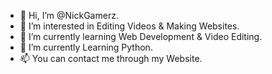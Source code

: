 - 👋 Hi, I’m @NickGamerz.
- 👀 I’m interested in Editing Videos & Making Websites.
- 🌱 I’m currently learning Web Development & Video Editing.
- 💞 I’m currently Learning Python. 
- 📫 You can contact me through my Website.

<!---
NickGamerz/NickGamerz is a ✨ special ✨ repository because its `README.md` (this file) appears on your GitHub profile.
You can click the Preview link to take a look at your changes.
--->
